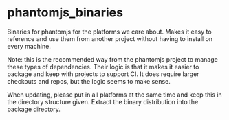 phantomjs_binaries
==================

Binaries for phantomjs for the platforms we care about.  Makes it easy to reference and use them from another project without having to install on every machine.

Note: this is the recommended way from the phantomjs project to manage these types of dependencies.  Their logic is that it makes it easier to package and keep with projects to support CI.  It does require larger checkouts and repos, but the logic seems to make sense.

When updating, please put in all platforms at the same time and keep this in the directory structure given.  Extract the binary distribution into the package directory.


